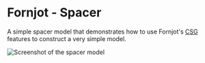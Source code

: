 # Fornjot - Spacer

A simple spacer model that demonstrates how to use Fornjot's [CSG](https://en.wikipedia.org/wiki/Constructive_solid_geometry) features to construct a very simple model.

![Screenshot of the spacer model](https://github.com/hannobraun/fornjot/blob/main/models/spacer/spacer.png)

